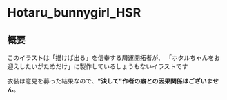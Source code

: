 # Hotaru_bunnygirl_HSR

## 概要
このイラストは「描けば出る」を信奉する屑運開拓者が、
「ホタルちゃんをお迎えしたいがためだけ」に製作しているしょうもないイラストです

衣装は意見を募った結果なので、**"決して"作者の癖との因果関係はございません**。
